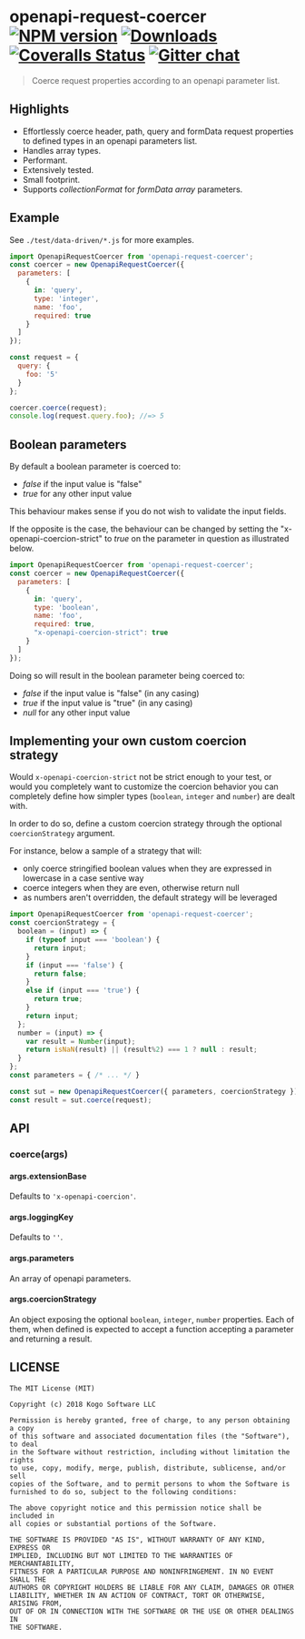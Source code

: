 # openapi-request-coercer [![NPM version][npm-image]][npm-url] [![Downloads][downloads-image]][npm-url] [![Coveralls Status][coveralls-image]][coveralls-url] [![Gitter chat][gitter-image]][gitter-url]
> Coerce request properties according to an openapi parameter list.

## Highlights

* Effortlessly coerce header, path, query and formData request properties to defined types in
an openapi parameters list.
* Handles array types.
* Performant.
* Extensively tested.
* Small footprint.
* Supports _collectionFormat_ for _formData array_ parameters.

## Example

See `./test/data-driven/*.js` for more examples.

```javascript
import OpenapiRequestCoercer from 'openapi-request-coercer';
const coercer = new OpenapiRequestCoercer({
  parameters: [
    {
      in: 'query',
      type: 'integer',
      name: 'foo',
      required: true
    }
  ]
});

const request = {
  query: {
    foo: '5'
  }
};

coercer.coerce(request);
console.log(request.query.foo); //=> 5
```

## Boolean parameters

By default a boolean parameter is coerced to:
* _false_ if the input value is "false"
* _true_ for any other input value

This behaviour makes sense if you do not wish to validate the input fields.

If the opposite is the case, the behaviour can be changed by setting the "x-openapi-coercion-strict" to _true_ on the parameter in question as illustrated below.

```javascript
import OpenapiRequestCoercer from 'openapi-request-coercer';
const coercer = new OpenapiRequestCoercer({
  parameters: [
    {
      in: 'query',
      type: 'boolean',
      name: 'foo',
      required: true,
      "x-openapi-coercion-strict": true
    }
  ]
});
```

Doing so will result in the boolean parameter being coerced to:
* _false_ if the input value is "false" (in any casing)
* _true_ if the input value is "true" (in any casing)
* _null_ for any other input value

## Implementing your own custom coercion strategy

Would `x-openapi-coercion-strict` not be strict enough to your test, or would you completely want to customize the coercion behavior you can completely define how simpler types (`boolean`, `integer` and `number`) are dealt with.

In order to do so, define a custom coercion strategy through the optional `coercionStrategy` argument.

For instance, below a sample of a strategy that will:
 - only coerce stringified boolean values when they are expressed in lowercase in a case sentive way
 - coerce integers when they are even, otherwise return null
 - as numbers aren't overridden, the default strategy will be leveraged

```javascript
import OpenapiRequestCoercer from 'openapi-request-coercer';
const coercionStrategy = {
  boolean = (input) => {
    if (typeof input === 'boolean') {
      return input;
    }
    if (input === 'false') {
      return false;
    }
    else if (input === 'true') {
      return true;
    }
    return input;
  };
  number = (input) => {
    var result = Number(input);
    return isNaN(result) || (result%2) === 1 ? null : result;
  }
};
const parameters = { /* ... */ }

const sut = new OpenapiRequestCoercer({ parameters, coercionStrategy });
const result = sut.coerce(request);
```

## API

### coerce(args)
#### args.extensionBase
Defaults to `'x-openapi-coercion'`.

#### args.loggingKey
Defaults to `''`.

#### args.parameters
An array of openapi parameters.

#### args.coercionStrategy
An object exposing the optional `boolean`, `integer`, `number` properties. Each of them, when defined is expected to accept a function accepting a parameter and returning a result.

## LICENSE
``````
The MIT License (MIT)

Copyright (c) 2018 Kogo Software LLC

Permission is hereby granted, free of charge, to any person obtaining a copy
of this software and associated documentation files (the "Software"), to deal
in the Software without restriction, including without limitation the rights
to use, copy, modify, merge, publish, distribute, sublicense, and/or sell
copies of the Software, and to permit persons to whom the Software is
furnished to do so, subject to the following conditions:

The above copyright notice and this permission notice shall be included in
all copies or substantial portions of the Software.

THE SOFTWARE IS PROVIDED "AS IS", WITHOUT WARRANTY OF ANY KIND, EXPRESS OR
IMPLIED, INCLUDING BUT NOT LIMITED TO THE WARRANTIES OF MERCHANTABILITY,
FITNESS FOR A PARTICULAR PURPOSE AND NONINFRINGEMENT. IN NO EVENT SHALL THE
AUTHORS OR COPYRIGHT HOLDERS BE LIABLE FOR ANY CLAIM, DAMAGES OR OTHER
LIABILITY, WHETHER IN AN ACTION OF CONTRACT, TORT OR OTHERWISE, ARISING FROM,
OUT OF OR IN CONNECTION WITH THE SOFTWARE OR THE USE OR OTHER DEALINGS IN
THE SOFTWARE.
``````

[downloads-image]: http://img.shields.io/npm/dm/openapi-request-coercer.svg
[npm-url]: https://npmjs.org/package/openapi-request-coercer
[npm-image]: http://img.shields.io/npm/v/openapi-request-coercer.svg

[coveralls-url]: https://coveralls.io/github/kogosoftwarellc/open-api?branch=main
[coveralls-image]: https://coveralls.io/repos/github/kogosoftwarellc/open-api/badge.svg?branch=main

[gitter-url]: https://gitter.im/kogosoftwarellc/open-api
[gitter-image]: https://badges.gitter.im/kogosoftwarellc/open-api.png
